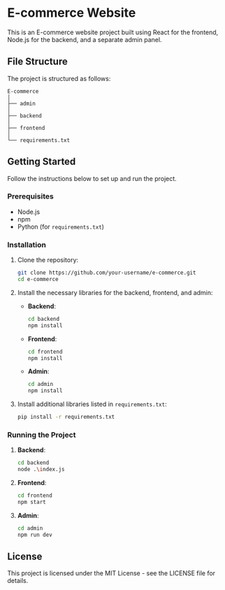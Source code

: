 # E-commerce Website

This is an E-commerce website project built using React for the frontend, Node.js for the backend, and a separate admin panel.

## File Structure

The project is structured as follows:

```
E-commerce
│
├── admin
│
├── backend
│
├── frontend
│
└── requirements.txt
```

## Getting Started

Follow the instructions below to set up and run the project.

### Prerequisites

- Node.js
- npm
- Python (for `requirements.txt`)

### Installation

1. Clone the repository:
   ```sh
   git clone https://github.com/your-username/e-commerce.git
   cd e-commerce
   ```

2. Install the necessary libraries for the backend, frontend, and admin:

   - **Backend**:
     ```sh
     cd backend
     npm install
     ```

   - **Frontend**:
     ```sh
     cd frontend
     npm install
     ```

   - **Admin**:
     ```sh
     cd admin
     npm install
     ```

3. Install additional libraries listed in `requirements.txt`:
   ```sh
   pip install -r requirements.txt
   ```

### Running the Project

1. **Backend**:
   ```sh
   cd backend
   node .\index.js
   ```

2. **Frontend**:
   ```sh
   cd frontend
   npm start
   ```

3. **Admin**:
   ```sh
   cd admin
   npm run dev
   ```

## License

This project is licensed under the MIT License - see the LICENSE file for details.

